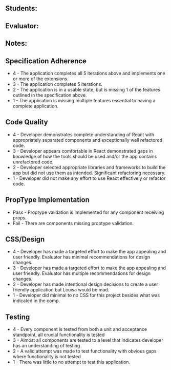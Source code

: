## Students:
## Evaluator:
## Notes:

## Specification Adherence
- 4 - The application completes all 5 iterations above and implements one or more of the extensions.
- 3 - The application completes 5 iterations.
- 2 - The application is in a usable state, but is missing 1 of the features outlined in the specification above.
- 1 - The application is missing multiple features essential to having a complete application.

## Code Quality
- 4 - Developer demonstrates complete understanding of React with appropriately separated components and exceptionally well refactored code.
- 3 - Developer appears comfortable in React demonstrated gaps in knowledge of how the tools should be used and/or the app contains unrefactored code.
- 2 - Developer selected appropriate libraries and frameworks to build the app but did not use them as intended. Significant refactoring necessary.
- 1 - Developer did not make any effort to use React effectively or refactor code.

## PropType Implementation

- Pass - Proptype validation is implemented for any component receiving props.
- Fail - There are components missing proptype validation.

## CSS/Design
- 4 - Developer has made a targeted effort to make the app appealing and user friendly. Evaluator has minimal recommendations for design changes.
- 3 - Developer has made a targeted effort to make the app appealing and user friendly. Evaluator has multiple recommendations for design changes.
- 2 - Developer has made intentional design decisions to create a user friendly application but Louisa would be mad.
- 1 - Developer did minimal to no CSS for this project besides what was indicated in the comp.

## Testing
- 4 - Every component is tested from both a unit and acceptance standpoint, all crucial functionality is tested
- 3 - Almost all components are tested to a level that indicates developer has an understanding of testing
- 2 - A valid attempt was made to test functionality with obvious gaps where functionality is not tested
- 1 - There was little to no attempt to test this application.
